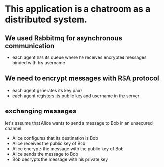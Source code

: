 # This application is a chatroom as a distributed system.

## We used Rabbitmq for asynchronous communication
- each agent has its queue where he receives encrypted messages binded with his username

## We need to encrypt messages with RSA protocol
- each agent generates its key pairs
- each agent registers its public key and username in the server

## exchanging messages
let's assume that Alice wants to send a message to Bob in an unsecured channel
- Alice configures that its destination is Bob
- Alice receives the public key of Bob
- Alice encrypts the message with the public key of Bob
- Alice sends the message to Bob
- Bob decrypts the message with his private key
